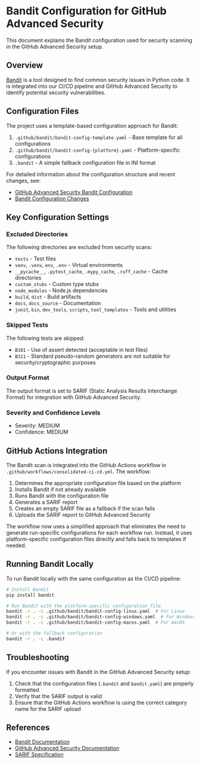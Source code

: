 # Bandit Configuration for GitHub Advanced Security

This document explains the Bandit configuration used for security scanning in the GitHub Advanced Security setup.

## Overview

[Bandit](https://bandit.readthedocs.io/) is a tool designed to find common security issues in Python code. It is integrated into our CI/CD pipeline and GitHub Advanced Security to identify potential security vulnerabilities.

## Configuration Files

The project uses a template-based configuration approach for Bandit:

1. `.github/bandit/bandit-config-template.yaml` - Base template for all configurations
2. `.github/bandit/bandit-config-{platform}.yaml` - Platform-specific configurations
3. `.bandit` - A simple fallback configuration file in INI format

For detailed information about the configuration structure and recent changes, see:
- [GitHub Advanced Security Bandit Configuration](github_advanced_security_bandit.md)
- [Bandit Configuration Changes](bandit_configuration_changes.md)

## Key Configuration Settings

### Excluded Directories

The following directories are excluded from security scans:

- `tests` - Test files
- `venv`, `.venv`, `env`, `.env` - Virtual environments
- `__pycache__`, `.pytest_cache`, `.mypy_cache`, `.ruff_cache` - Cache directories
- `custom_stubs` - Custom type stubs
- `node_modules` - Node.js dependencies
- `build`, `dist` - Build artifacts
- `docs`, `docs_source` - Documentation
- `junit`, `bin`, `dev_tools`, `scripts`, `tool_templates` - Tools and utilities

### Skipped Tests

The following tests are skipped:

- `B101` - Use of assert detected (acceptable in test files)
- `B311` - Standard pseudo-random generators are not suitable for security/cryptographic purposes

### Output Format

The output format is set to SARIF (Static Analysis Results Interchange Format) for integration with GitHub Advanced Security.

### Severity and Confidence Levels

- Severity: MEDIUM
- Confidence: MEDIUM

## GitHub Actions Integration

The Bandit scan is integrated into the GitHub Actions workflow in `.github/workflows/consolidated-ci-cd.yml`. The workflow:

1. Determines the appropriate configuration file based on the platform
2. Installs Bandit if not already available
3. Runs Bandit with the configuration file
4. Generates a SARIF report
5. Creates an empty SARIF file as a fallback if the scan fails
6. Uploads the SARIF report to GitHub Advanced Security

The workflow now uses a simplified approach that eliminates the need to generate run-specific configurations for each workflow run. Instead, it uses platform-specific configuration files directly and falls back to templates if needed.

## Running Bandit Locally

To run Bandit locally with the same configuration as the CI/CD pipeline:

```bash
# Install Bandit
pip install bandit

# Run Bandit with the platform-specific configuration file
bandit -r . -c .github/bandit/bandit-config-linux.yaml  # For Linux
bandit -r . -c .github/bandit/bandit-config-windows.yaml  # For Windows
bandit -r . -c .github/bandit/bandit-config-macos.yaml  # For macOS

# Or with the fallback configuration
bandit -r . -c .bandit
```

## Troubleshooting

If you encounter issues with Bandit in the GitHub Advanced Security setup:

1. Check that the configuration files (`.bandit` and `bandit.yaml`) are properly formatted
2. Verify that the SARIF output is valid
3. Ensure that the GitHub Actions workflow is using the correct category name for the SARIF upload

## References

- [Bandit Documentation](https://bandit.readthedocs.io/)
- [GitHub Advanced Security Documentation](https://docs.github.com/en/github/finding-security-vulnerabilities-and-errors-in-your-code)
- [SARIF Specification](https://docs.oasis-open.org/sarif/sarif/v2.1.0/sarif-v2.1.0.html)
